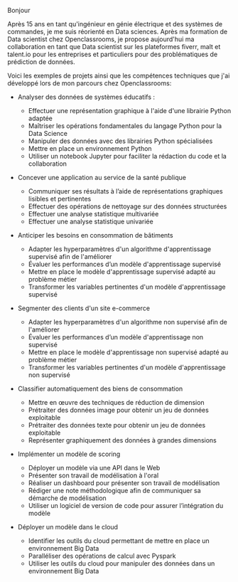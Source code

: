 Bonjour

Après 15 ans en tant qu'ingénieur en génie électrique et des systèmes de commandes, je me suis réorienté en Data sciences. Après ma formation de Data scientist chez Openclassrooms, je propose aujourd'hui ma collaboration en tant que Data scientist sur les plateformes fiverr, malt et talent.io pour les entreprises et particuliers pour des problématiques de prédiction de données. 

Voici les exemples de projets ainsi que les compétences techniques que j'ai développé lors de mon parcours chez Openclassrooms:
- Analyser des données de systèmes éducatifs :
  - Effectuer une représentation graphique à l'aide d'une librairie Python adaptée 
  - Maîtriser les opérations fondamentales du langage Python pour la Data Science 
  - Manipuler des données avec des librairies Python spécialisées 
  - Mettre en place un environnement Python 
  - Utiliser un notebook Jupyter pour faciliter la rédaction du code et la collaboration

- Concever une application au service de la santé publique
  - Communiquer ses résultats à l’aide de représentations graphiques lisibles et pertinentes 
  - Effectuer des opérations de nettoyage sur des données structurées
  - Effectuer une analyse statistique multivariée
  - Effectuer une analyse statistique univariée 

- Anticiper les besoins en consommation de bâtiments
  - Adapter les hyperparamètres d'un algorithme d'apprentissage supervisé afin de l'améliorer
  - Évaluer les performances d’un modèle d'apprentissage supervisé
  - Mettre en place le modèle d'apprentissage supervisé adapté au problème métier
  - Transformer les variables pertinentes d'un modèle d'apprentissage supervisé

- Segmenter des clients d'un site e-commerce
  - Adapter les hyperparamètres d'un algorithme non supervisé afin de l'améliorer
  - Évaluer les performances d’un modèle d'apprentissage non supervisé
  - Mettre en place le modèle d'apprentissage non supervisé adapté au problème métier
  - Transformer les variables pertinentes d'un modèle d'apprentissage non supervisé

- Classifier automatiquement des biens de consommation
  - Mettre en œuvre des techniques de réduction de dimension
  - Prétraiter des données image pour obtenir un jeu de données exploitable
  - Prétraiter des données texte pour obtenir un jeu de données exploitable
  - Représenter graphiquement des données à grandes dimensions
- Implémenter un modèle de scoring
  - Déployer un modèle via une API dans le Web
  - Présenter son travail de modélisation à l'oral
  - Réaliser un dashboard pour présenter son travail de modélisation
  - Rédiger une note méthodologique afin de communiquer sa démarche de modélisation
  - Utiliser un logiciel de version de code pour assurer l’intégration du modèle

- Déployer un modèle dans le cloud
  - Identifier les outils du cloud permettant de mettre en place un environnement Big Data
  - Paralléliser des opérations de calcul avec Pyspark
  - Utiliser les outils du cloud pour manipuler des données dans un environnement Big Data


